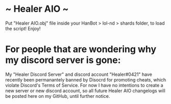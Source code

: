 # ~ Healer AIO ~
Put "Healer AIO.obj" file inside your HanBot > lol-nd > shards folder, to load the script! Enjoy!

# For people that are wondering why my discord server is gone:
My "Healer Discord Server" and discord account "Healer#0421" have recently been permanantely banned by Disocrd for promoting cheats, which violate Discord's Terms of Service.
For now I have no intentions to create a new server or new discord account, so all future Healer AIO changelogs will be posted here on my GitHub, until further notice.
